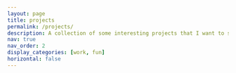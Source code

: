 ```yaml
---
layout: page
title: projects
permalink: /projects/
description: A collection of some interesting projects that I want to share as open source contributions (soon to come).
nav: true
nav_order: 2
display_categories: [work, fun]
horizontal: false
---
```

